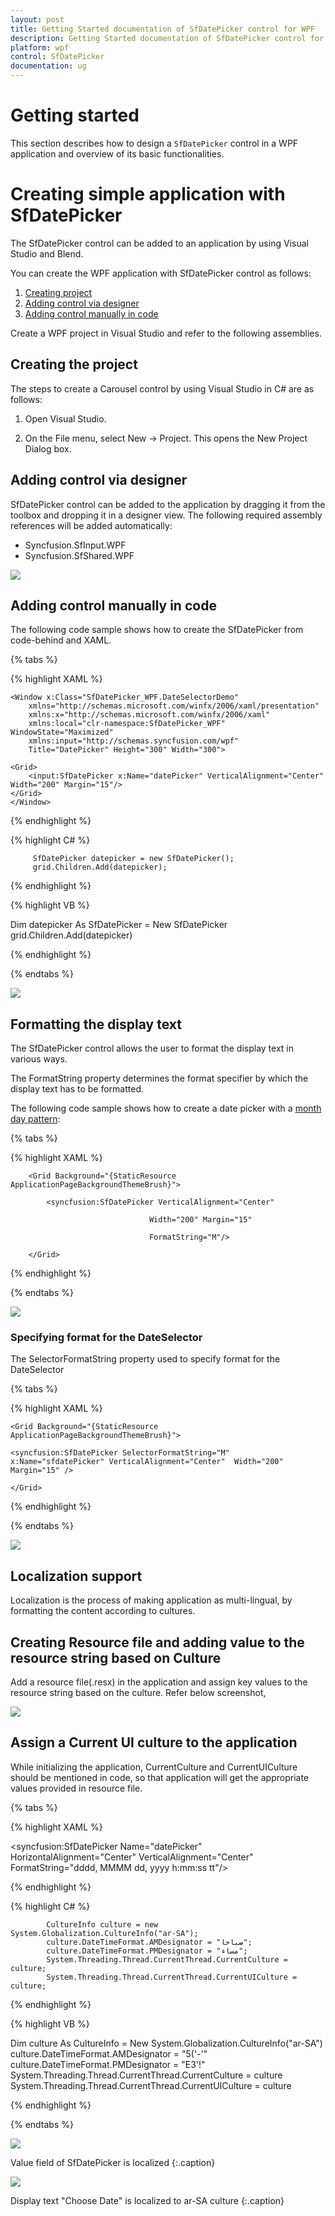 ```yaml
---
layout: post
title: Getting Started documentation of SfDatePicker control for WPF
description: Getting Started documentation of SfDatePicker control for WPF
platform: wpf
control: SfDatePicker
documentation: ug
---
```


# Getting started

This section describes how to design a `SfDatePicker` control in a WPF application and overview of its basic functionalities.

# Creating simple application with SfDatePicker

The SfDatePicker control can be added to an application by using Visual Studio and Blend.

You can create the WPF application with SfDatePicker control as follows:

1. [Creating project](#creating-the-project)
2. [Adding control via designer](#adding-control-via-designer)
3. [Adding control manually in code](#adding-control-manually-in-code)

Create a WPF project in Visual Studio and refer to the following assemblies.

## Creating the project

The steps to create a Carousel control by using Visual Studio in C# are as follows:

1.	Open Visual Studio.

2.	On the File menu, select New -> Project. This opens the New Project Dialog box.

## Adding control via designer

SfDatePicker control can be added to the application by dragging it from the toolbox and dropping it in a designer view. The following required assembly references will be added automatically:

* Syncfusion.SfInput.WPF
* Syncfusion.SfShared.WPF

![](GettingStarted_images/img1.png)

## Adding control manually in code

The following code sample shows how to create the SfDatePicker from code-behind and XAML. 

{% tabs %}

{% highlight XAML %}

	<Window x:Class="SfDatePicker_WPF.DateSelectorDemo"
        xmlns="http://schemas.microsoft.com/winfx/2006/xaml/presentation"
        xmlns:x="http://schemas.microsoft.com/winfx/2006/xaml"
        xmlns:local="clr-namespace:SfDatePicker_WPF" WindowState="Maximized"
        xmlns:input="http://schemas.syncfusion.com/wpf"
        Title="DatePicker" Height="300" Width="300">

    <Grid>
        <input:SfDatePicker x:Name="datePicker" VerticalAlignment="Center" Width="200" Margin="15"/>
    </Grid>
    </Window>

{% endhighlight %}

{% highlight C# %}

	     SfDatePicker datepicker = new SfDatePicker();
         grid.Children.Add(datepicker);

{% endhighlight %}

{% highlight VB %}

Dim datepicker As SfDatePicker = New SfDatePicker
grid.Children.Add(datepicker)

{% endhighlight %}

{% endtabs %}

![](GettingStarted_images/img2.png)

## Formatting the display text

The SfDatePicker control allows the user to format the display text in various ways.

The FormatString property determines the format specifier by which the display text has to be formatted.

The following code sample shows how to create a date picker with a [month day pattern](http://msdn.microsoft.com/en-us/library/system.globalization.datetimeformatinfo.monthdaypattern(v=vs.71).aspx): 

{% tabs %}

{% highlight XAML %}

		<Grid Background="{StaticResource ApplicationPageBackgroundThemeBrush}">

            <syncfusion:SfDatePicker VerticalAlignment="Center" 

                                   Width="200" Margin="15"

                                   FormatString="M"/>

		</Grid>

{% endhighlight  %}

{% endtabs %}

![](Features_images/Features_img1.png)

### Specifying format for the DateSelector

The SelectorFormatString property used to specify format for the DateSelector

{% tabs %}

{% highlight XAML %}

	<Grid Background="{StaticResource ApplicationPageBackgroundThemeBrush}">

    <syncfusion:SfDatePicker SelectorFormatString="M"   x:Name="sfdatePicker" VerticalAlignment="Center"  Width="200" Margin="15" />

	</Grid>

{% endhighlight  %}

{% endtabs %}

![](Features_images/Features_img2.png)


## Localization support

Localization is the process of making application as multi-lingual, by formatting the content according to cultures.

## Creating Resource file and adding value to the resource string based on Culture

Add a resource file(.resx) in the application and assign key values to the resource string based on the culture. Refer below screenshot,

![](Localization_images/localization-img1.png)

## Assign a Current UI culture to the application

While initializing the application, CurrentCulture and CurrentUICulture should be mentioned in code, so that application will get the appropriate values provided in resource file.

{% tabs %}

{% highlight XAML %}
 
 <syncfusion:SfDatePicker Name="datePicker" HorizontalAlignment="Center" VerticalAlignment="Center" FormatString="dddd, MMMM dd, yyyy h:mm:ss tt"/>

{% endhighlight %}

{% highlight C# %}

            CultureInfo culture = new System.Globalization.CultureInfo("ar-SA");
            culture.DateTimeFormat.AMDesignator = "صباحا";
            culture.DateTimeFormat.PMDesignator = "مساء";
            System.Threading.Thread.CurrentThread.CurrentCulture = culture;
            System.Threading.Thread.CurrentThread.CurrentUICulture = culture;

{% endhighlight %}

{% highlight VB %}

Dim culture As CultureInfo = New System.Globalization.CultureInfo("ar-SA")
culture.DateTimeFormat.AMDesignator = "5('-'"
culture.DateTimeFormat.PMDesignator = "E3'!"
System.Threading.Thread.CurrentThread.CurrentCulture = culture
System.Threading.Thread.CurrentThread.CurrentUICulture = culture

{% endhighlight %}

{% endtabs %}

![](Localization_images/localization-img3.png)

Value field of SfDatePicker is localized
{:.caption}

![](Localization_images/localization-img2.png)

Display text "Choose Date" is localized to ar-SA culture
{:.caption}